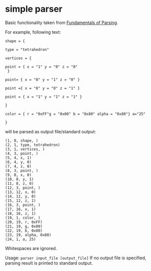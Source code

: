 # simple parser

Basic functionality taken from [Fundamentals of Parsing](https://www.dreamincode.net/forums/topic/153718-fundamentals-of-parsing/).

For example, following text:
```
shape = {

type = "tetrahedron"

vertices = {

point = { x = "1" y = "0" z = "0" 
 }

point= { x = "0" y = "1" z = "0" }

point ={ x = "0" y = "0" z = "1" }

point = { x = "1" y = "1" z = "1" }

}

color = { r = "0xFF"g = "0x00" b = "0x80" alpha = "0x80"} a="25"

}
```

will be parsed as output file/standard output:
```
(1, 0, shape, )
(2, 1, type, tetrahedron)
(3, 1, vertices, )
(4, 3, point, )
(5, 4, x, 1)
(6, 4, y, 0)
(7, 4, z, 0)
(8, 3, point, )
(9, 8, x, 0)
(10, 8, y, 1)
(11, 8, z, 0)
(12, 3, point, )
(13, 12, x, 0)
(14, 12, y, 0)
(15, 12, z, 1)
(16, 3, point, )
(17, 16, x, 1)
(18, 16, z, 1)
(19, 1, color, )
(20, 19, r, 0xFF)
(21, 19, g, 0x00)
(22, 19, b, 0x80)
(23, 19, alpha, 0x80)
(24, 1, a, 25)
```

Whitespaces are ignored. 

Usage: `parser input_file [output_file]`
If no output file is specified, parsing result is printed to standard output.
